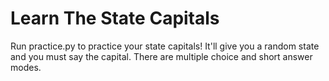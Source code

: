 # Learn The State Capitals
Run practice.py to practice your state capitals! It'll give you a random state and you must say the capital. There are multiple choice and short answer modes.
